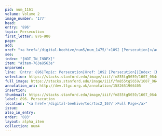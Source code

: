 ```yaml
---
pid: num_1161
volume: Volume 2
image_number: '177'
head:
entry: '896'
topic: Persecution
first_letter: 876-900
page:
add:
xref: "<a href='/digital-beehive/num5/num_1475/'>1092 [Persecution]</a>"
see:
index: "[NOT_IN_INDEX]"
item: "#item-763a8563e"
unparsed:
line: 'Entry: 896|Topic: Persecution|Xref: 1092 [Persecution]|Index: [NOT_IN_INDEX]|#item-763a8563e'
selection: https://stacks.stanford.edu/image/iiif/fm855tg5659/1607_0644/349,248,2925,1076/full/0/default.jpg
full_image: https://stacks.stanford.edu/image/iiif/fm855tg5659/1607_0644/full/full/0/default.jpg
annotation_uri: http://dev.llgc.org.uk/annotation/1582651966405
insertion:
thumbnail: https://stacks.stanford.edu/image/iiif/fm855tg5659/1607_0644/349,248,600,180/250,/0/default.jpg
label: 896. Persecution
location: "<a href='/digital-beehive/toc/toc2_167/'>Full Page</a>"
issue:
also_in_entry:
order: '083'
layout: alpha_item
collection: num4
---
```

